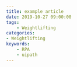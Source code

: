 ```yaml
---
title: example article
date: 2019-10-27 09:00:00
tags:
    - Weightlifting
categories:
- Weightlifting 
keywords:
    - RPA
    - uipath
---
```

